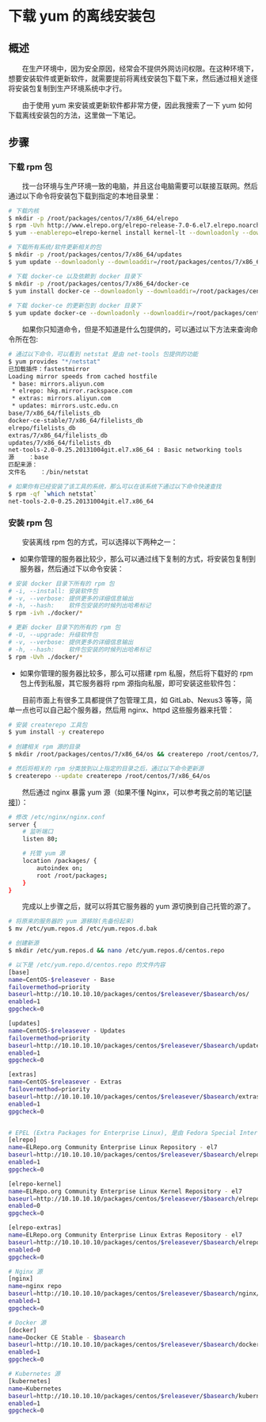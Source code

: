 # 下载 yum 的离线安装包
## 概述
&emsp;&emsp;在生产环境中，因为安全原因，经常会不提供外网访问权限。在这种环境下，想要安装软件或更新软件，就需要提前将离线安装包下载下来，然后通过相关途径将安装包复制到生产环境系统中才行。

&emsp;&emsp;由于使用 yum 来安装或更新软件都非常方便，因此我搜索了一下 yum 如何下载离线安装包的方法，这里做一下笔记。

## 步骤
### 下载 rpm 包
&emsp;&emsp;找一台环境与生产环境一致的电脑，并且这台电脑需要可以联接互联网。然后通过以下命令将安装包下载到指定的本地目录里：

```bash
# 下载内核
$ mkdir -p /root/packages/centos/7/x86_64/elrepo
$ rpm -Uvh http://www.elrepo.org/elrepo-release-7.0-6.el7.elrepo.noarch.rpm
$ yum --enablerepo=elrepo-kernel install kernel-lt --downloadonly --downloaddir=/root/packages/centos/7/x86_64/elrepo

# 下载所有系统/软件更新相关的包
$ mkdir -p /root/packages/centos/7/x86_64/updates
$ yum update --downloadonly --downloaddir=/root/packages/centos/7/x86_64/updates

# 下载 docker-ce 以及依赖到 docker 目录下
$ mkdir -p /root/packages/centos/7/x86_64/docker-ce
$ yum install docker-ce --downloadonly --downloaddir=/root/packages/centos/7/x86_64/docker-ce
 
# 下载 docker-ce 的更新包到 docker 目录下
$ yum update docker-ce --downloadonly --downloaddir=/root/packages/centos/7/x86_64/docker-ce
```

&emsp;&emsp;如果你只知道命令，但是不知道是什么包提供的，可以通过以下方法来查询命令所在包:

```bash
# 通过以下命令，可以看到 netstat 是由 net-tools 包提供的功能
$ yum provides "*/netstat"
已加载插件：fastestmirror
Loading mirror speeds from cached hostfile
 * base: mirrors.aliyun.com
 * elrepo: hkg.mirror.rackspace.com
 * extras: mirrors.aliyun.com
 * updates: mirrors.ustc.edu.cn
base/7/x86_64/filelists_db                                                                                                                                                | 7.2 MB  00:00:00     
docker-ce-stable/7/x86_64/filelists_db                                                                                                                                    |  32 kB  00:00:00     
elrepo/filelists_db                                                                                                                                                       |  46 kB  00:00:00     
extras/7/x86_64/filelists_db                                                                                                                                              | 277 kB  00:00:00     
updates/7/x86_64/filelists_db                                                                                                                                             | 8.7 MB  00:00:00     
net-tools-2.0-0.25.20131004git.el7.x86_64 : Basic networking tools
源    ：base
匹配来源：
文件名    ：/bin/netstat

# 如果你有已经安装了该工具的系统，那么可以在该系统下通过以下命令快速查找
$ rpm -qf `which netstat`
net-tools-2.0-0.25.20131004git.el7.x86_64
```

### 安装 rpm 包
&emsp;&emsp;安装离线 rpm 包的方式，可以选择以下两种之一：

- 如果你管理的服务器比较少，那么可以通过线下复制的方式，将安装包复制到服务器，然后通过下以命令安装：

```bash
# 安装 docker 目录下所有的 rpm 包
# -i, --install: 安装软件包
# -v, --verbose: 提供更多的详细信息输出
# -h, --hash:    软件包安装的时候列出哈希标记
$ rpm -ivh ./docker/*

# 更新 docker 目录下的所有的 rpm 包
# -U, --upgrade: 升级软件包
# -v, --verbose: 提供更多的详细信息输出
# -h, --hash:    软件包安装的时候列出哈希标记
$ rpm -Uvh ./docker/*
```

- 如果你管理的服务器比较多，那么可以搭建 rpm 私服，然后将下载好的 rpm 包上传到私服，其它服务器将 rpm 源指向私服，即可安装这些软件包：

&emsp;&emsp;目前市面上有很多工具都提供了包管理工具，如 GitLab、Nexus3 等等，简单一点也可以自己起个服务器，然后用 nginx、httpd 这些服务器来托管：

```bash
# 安装 createrepo 工具包
$ yum install -y createrepo
 
# 创建相关 rpm 源的目录
$ mkdir /root/packages/centos/7/x86_64/os && createrepo /root/centos/7/x86_64/os

# 然后将相关的 rpm 分类放到以上指定的目录之后，通过以下命令更新源
$ createrepo --update createrepo /root/centos/7/x86_64/os
```

&emsp;&emsp;然后通过 nginx 暴露 yum 源（如果不懂 Nginx，可以参考我之前的笔记[[链接](/blogs/middleware/nginx)]）：

```bash
# 修改 /etc/nginx/nginx.conf
server {
    # 监听端口
    listen 80;

    # 托管 yum 源
    location /packages/ {
        autoindex on;
        root /root/packages;
    }
}
```

&emsp;&emsp;完成以上步骤之后，就可以将其它服务器的 yum 源切换到自己托管的源了。

```bash
# 将原来的服务器的 yum 源移除(先备份起来)
$ mv /etc/yum.repos.d /etc/yum.repos.d.bak

# 创建新源
$ mkdir /etc/yum.repos.d && nano /etc/yum.repos.d/centos.repo

# 以下是 /etc/yum.repo.d/centos.repo 的文件内容
[base]
name=CentOS-$releasever - Base
failovermethod=priority
baseurl=http://10.10.10.10/packages/centos/$releasever/$basearch/os/
enabled=1
gpgcheck=0

[updates]
name=CentOS-$releasever - Updates
failovermethod=priority
baseurl=http://10.10.10.10/packages/centos/$releasever/$basearch/updates/
enabled=1
gpgcheck=0

[extras]
name=CentOS-$releasever - Extras
failovermethod=priority
baseurl=http://10.10.10.10/packages/centos/$releasever/$basearch/extras/
enabled=1
gpgcheck=0


# EPEL (Extra Packages for Enterprise Linux), 是由 Fedora Special Interest Group 维护的 Enterprise Linux（RHEL、CentOS）中经常用到的包。
[elrepo]
name=ELRepo.org Community Enterprise Linux Repository - el7
baseurl=http://10.10.10.10/packages/centos/$releasever/$basearch/elrepo/
enabled=1
gpgcheck=0

[elrepo-kernel]
name=ELRepo.org Community Enterprise Linux Kernel Repository - el7
baseurl=http://10.10.10.10/packages/centos/$releasever/$basearch/elrepo-kernel/
enabled=0
gpgcheck=0

[elrepo-extras]
name=ELRepo.org Community Enterprise Linux Extras Repository - el7
baseurl=http://10.10.10.10/packages/centos/$releasever/$basearch/elrepo-extras/
enabled=0
gpgcheck=0

# Nginx 源
[nginx]
name=nginx repo
baseurl=http://10.10.10.10/packages/centos/$releasever/$basearch/nginx/
enabled=1
gpgcheck=0

# Docker 源
[docker]
name=Docker CE Stable - $basearch
baseurl=http://10.10.10.10/packages/centos/$releasever/$basearch/docker/
enabled=1
gpgcheck=0

# Kubernetes 源
[kubernetes]
name=Kubernetes
baseurl=http://10.10.10.10/packages/centos/$releasever/$basearch/kubernetes/
enabled=1
gpgcheck=0
```